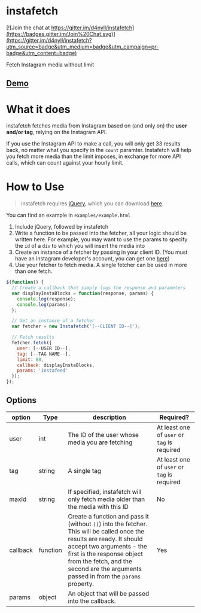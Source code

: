 # instafetch

[![Join the chat at https://gitter.im/d4nyll/instafetch](https://badges.gitter.im/Join%20Chat.svg)](https://gitter.im/d4nyll/instafetch?utm_source=badge&utm_medium=badge&utm_campaign=pr-badge&utm_content=badge)

Fetch Instagram media without limit

## [Demo](http://d4nyll.github.io/instafetch/)

# What it does

instafetch fetches media from Instagram based on (and only on) the **user and/or tag**, relying on the Instagram API.

If you use the Instagram API to make a call, you will only get 33 results back, no matter what you specify in the `count` paramter. Instafetch will help you fetch more media than the limit imposes, in exchange for more API calls, which can count against your hourly limit.

# How to Use

> instafetch requires [jQuery](http://jquery.com/), which you can download [here](http://jquery.com/download/).

You can find an example in `examples/example.html`

1. Include jQuery, followed by instafetch
2. Write a function to be passed into the fetcher, all your logic should be written here. For example, you may want to use the params to specify the `id` of a `div` to which you will insert the media into
3. Create an instance of a fetcher by passing in your client ID. (You must have an instagram developer's account, you can get one [here](http://instagram.com/developer))
4. Use your fetcher to fetch media. A single fetcher can be used in more than one fetch.

```js
$(function() {
  // Create a callback that simply logs the response and parameters
  var displayInstaBlocks = function(response, params) {
    console.log(response);
    console.log(params);
  };

  // Get an instance of a fetcher
  var fetcher = new Instafetch('[--CLIENT ID--]');

  // Fetch results
  fetcher.fetch({
    user: [--USER ID--],
    tag: [--TAG NAME--],
    limit: 88,
    callback: displayInstaBlocks,
    params: 'instafeed'
  });
});
```

## Options

| option   | Type     | description                                                                                                                                                                                                                                                             | Required?                                   |
|----------|----------|-------------------------------------------------------------------------------------------------------------------------------------------------------------------------------------------------------------------------------------------------------------------------|---------------------------------------------|
| user     | int      | The ID of the user whose media you are fetching                                                                                                                                                                                                                         | At least one of `user` or `tag` is required |
| tag      | string   | A single tag                                                                                                                                                                                                                                                            | At least one of `user` or `tag` is required |
| maxId    | string   | If specified, instafetch will only fetch media older than the media with this ID                                                                                                                                                                                        | No                                          |
| callback | function | Create a function and pass it (without `()`) into the fetcher. This will be called once the results are ready. It should accept two arguments - the first is the response object from the fetch, and the second are the arguments passed in from the `params` property. | Yes                                         |
| params   | object   | An object that will be passed into the callback.                                                                                                                                                                                                                        |                                             |
